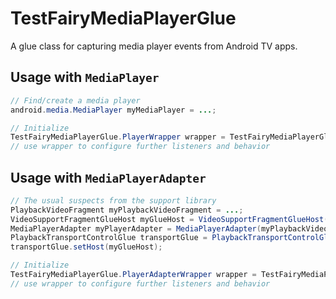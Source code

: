 # TestFairyMediaPlayerGlue
A glue class for capturing media player events from Android TV apps.

## Usage with `MediaPlayer`

```java
// Find/create a media player
android.media.MediaPlayer myMediaPlayer = ...;

// Initialize
TestFairyMediaPlayerGlue.PlayerWrapper wrapper = TestFairyMediaPlayerGlue.createByWrapping(myMediaPlayer);
// use wrapper to configure further listeners and behavior
```

## Usage with `MediaPlayerAdapter`

```java
// The usual suspects from the support library
PlaybackVideoFragment myPlaybackVideoFragment = ...;
VideoSupportFragmentGlueHost myGlueHost = VideoSupportFragmentGlueHost(myPlaybackVideoFragment);
MediaPlayerAdapter myPlayerAdapter = MediaPlayerAdapter(myPlaybackVideoFragment.getContext());
PlaybackTransportControlGlue transportGlue = PlaybackTransportControlGlue(myPlaybackVideoFragment.getActivity(), myPlayerAdapter);
transportGlue.setHost(myGlueHost);

// Initialize
TestFairyMediaPlayerGlue.PlayerAdapterWrapper wrapper = TestFairyMediaPlayerGlue.createByWrapping(myPlayerAdapter);
// use wrapper to configure further listeners and behavior
```
